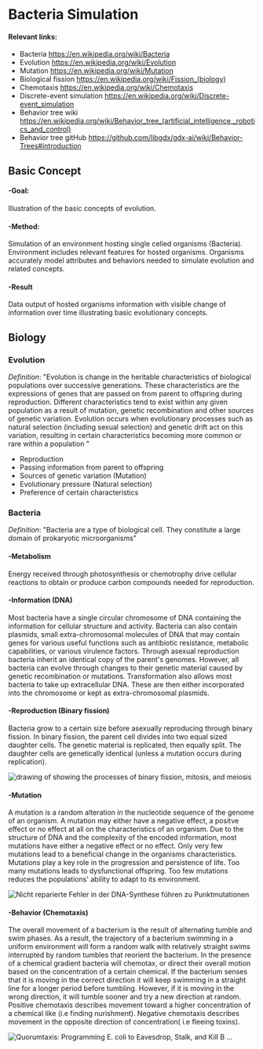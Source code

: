 

# Bacteria Simulation 
#### Relevant links:

 - Bacteria https://en.wikipedia.org/wiki/Bacteria
 - Evolution https://en.wikipedia.org/wiki/Evolution
 - Mutation https://en.wikipedia.org/wiki/Mutation
 - Biological fission https://en.wikipedia.org/wiki/Fission_(biology)
 - Chemotaxis https://en.wikipedia.org/wiki/Chemotaxis
 - Discrete-event simulation  https://en.wikipedia.org/wiki/Discrete-event_simulation
 - Behavior tree wiki https://en.wikipedia.org/wiki/Behavior_tree_(artificial_intelligence,_robotics_and_control)
 - Behavior tree gitHub https://github.com/libgdx/gdx-ai/wiki/Behavior-Trees#introduction

## Basic Concept
#### -Goal: 
Illustration of the basic concepts of evolution.
#### -Method: 
Simulation of an environment hosting single celled organisms (Bacteria). 
Environment includes relevant features for hosted organisms. Organisms accurately  model attributes and behaviors needed to simulate evolution and related concepts.
#### -Result
Data output of hosted organisms information with visible change of information over time illustrating basic evolutionary concepts.

## Biology
### Evolution
*Definition*: "Evolution is change in the heritable characteristics of biological populations over successive generations. These characteristics are the expressions of genes that are passed on from parent to offspring during reproduction. Different characteristics tend to exist within any given population as a result of mutation, genetic recombination and other sources of genetic variation. Evolution occurs when evolutionary processes such as natural selection (including sexual selection) and genetic drift act on this variation, resulting in certain characteristics becoming more common or rare within a population "

- Reproduction
- Passing information from parent to offspring
- Sources of genetic variation (Mutation)
- Evolutionary pressure (Natural selection)
- Preference of certain characteristics

### Bacteria
*Definition*: "Bacteria are a type of biological cell. They constitute a large domain of prokaryotic microorganisms"
#### -Metabolism
Energy received through photosynthesis or chemotrophy drive cellular reactions to obtain or produce carbon compounds needed for reproduction.
#### -Information (DNA)
Most bacteria have a single circular chromosome of DNA containing the information for cellular structure and activity. Bacteria can also contain plasmids, small extra-chromosomal molecules of DNA that may contain genes for various useful functions such as antibiotic resistance, metabolic capabilities, or various virulence factors.
Through asexual reproduction bacteria inherit an identical copy of the parent's genomes. However, all bacteria can evolve through changes to their genetic material caused by genetic recombination or mutations.
Transformation also allows most bacteria to take up extracellular DNA. These are then either incorporated into the chromosome or kept as extra-chromosomal plasmids.
#### -Reproduction (Binary fission)
Bacteria grow to a certain size before asexually reproducing through binary fission. In binary fission, the parent cell divides into two equal sized daughter cells. The genetic material is replicated, then equally split. The daughter cells are genetically identical (unless a mutation occurs during replication).

![drawing of showing the processes of binary fission, mitosis, and meiosis](https://upload.wikimedia.org/wikipedia/commons/thumb/d/df/Three_cell_growth_types.svg/1280px-Three_cell_growth_types.svg.png)

#### -Mutation
A mutation is a random alteration in the nucleotide sequence of the genome of an organism. A mutation may either have a negative effect, a positve effect or no effect at all on the characteristics of an organism. Due to the structure of DNA and the complexity of the encoded information, most mutations have either a negative effect or no effect. Only very few mutations lead to a beneficial change in the organisms characteristics. Mutations play a key role in the progression and persistence of life. Too many mutations leads to dysfunctional offspring. Too few mutations reduces the populations' ability to adapt to its environment.

![Nicht reparierte Fehler in der DNA-Synthese führen zu Punktmutationen](https://i.imgur.com/JZpGMbS.png)

#### -Behavior (Chemotaxis)
The overall movement of a bacterium is the result of alternating tumble and swim phases. As a result, the trajectory of a bacterium swimming in a uniform environment will form a random walk with relatively straight swims interrupted by random tumbles that reorient the bacterium.
In the presence of a chemical gradient bacteria will chemotax, or direct their overall motion based on the concentration of a certain chemical. If the bacterium senses that it is moving in the correct direction it will keep swimming in a straight line for a longer period before tumbling. However, if it is moving in the wrong direction, it will tumble sooner and try a new direction at random.
Positive chemotaxis describes movement toward a higher concentration of a chemical like (i.e finding nurishment). Negative chemotaxis describes movement in the opposite direction of concentration( i.e fleeing toxins).

![Quorumtaxis: Programming E. coli to Eavesdrop, Stalk, and Kill B ...](https://slideplayer.com/slide/4762322/15/images/12/Bacterial+Chemotaxis+Works+by+Modulating+Run+Lengths.jpg)

